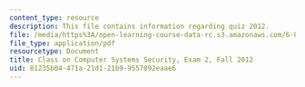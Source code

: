 ```yaml
---
content_type: resource
description: This file contains information regarding quiz 2012.
file: /media/https%3A/open-learning-course-data-rc.s3.amazonaws.com/6-858-computer-systems-security-fall-2014/81235b04471a21d121b99557092eaae6_MIT6_858F14_q12_2.pdf
file_type: application/pdf
resourcetype: Document
title: Class on Computer Systems Security, Exam 2, Fall 2012
uid: 81235b04-471a-21d1-21b9-9557092eaae6
---
```

